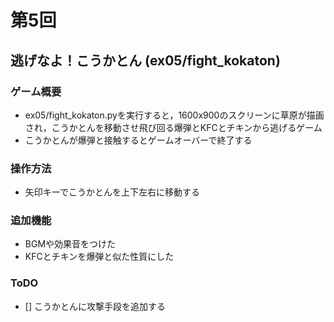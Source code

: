 # 第5回
## 逃げなよ！こうかとん (ex05/fight_kokaton)
### ゲーム概要
-  ex05/fight_kokaton.pyを実行すると，1600x900のスクリーンに草原が描画され，こうかとんを移動させ飛び回る爆弾とKFCとチキンから逃げるゲーム
- こうかとんが爆弾と接触するとゲームオーバーで終了する
### 操作方法
- 矢印キーでこうかとんを上下左右に移動する
### 追加機能
- BGMや効果音をつけた
- KFCとチキンを爆弾と似た性質にした
### ToDO
- [] こうかとんに攻撃手段を追加する